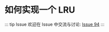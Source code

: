 # 如何实现一个 LRU



::: tip Issue 
 欢迎在 Issue 中交流与讨论: [Issue 94](https://github.com/shfshanyue/Daily-Question/issues/94) 
:::

